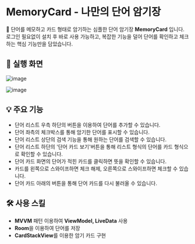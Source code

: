 # MemoryCard - 나만의 단어 암기장

📝 단어를 메모하고 카드 형태로 암기하는 심플한 단어 암기장 **MemoryCard** 입니다. 로그인 필요없이 설치 후 바로 사용 가능하고, 복잡한 기능을 덜어 단어를 확인하고 체크하는 핵심 기능만을 담았습니다. 



## 📱 실행 화면

![image](https://user-images.githubusercontent.com/43838027/132533626-4ccf3835-b935-4a18-ba07-8767f7b995f2.png)

![image](https://user-images.githubusercontent.com/43838027/132535301-86dfffdb-5767-43a9-9ba7-e5ade3028a04.png)


## 💡 주요 기능   
- 단어 리스트 우측 하단의 버튼을 이용하여 단어를 추가할 수 있습니다.
- 단어 좌측의 체크박스를 통해 암기한 단어를 표시할 수 있습니다.
- 단어 리스트 상단의 검색 기능을 통해 원하는 단어를 검색할 수 있습니다.
- 단어 리스트 하단의 '단어 카드 보기'버튼을 통해 리스트 형식의 단어를 카드 형식으로 확인할 수 있습니다.
- 단어 카드 화면의 단어가 적힌 카드를 클릭하면 뜻을 확인할 수 있습니다.
- 카드를 왼쪽으로 스와이프하면 체크 해제, 오른쪽으로 스와이프하면 체크할 수 있습니다.
- 단어 카드 아래의 버튼을 통해 단어 카드를 다시 불러올 수 있습니다.

## 🛠 사용 스킬
- **MVVM** 패턴 이용하여 **ViewModel, LiveData** 사용
- **Room**을 이용하여 단어를 저장
- **CardStackView**를 이용한 암기 카드 구현

